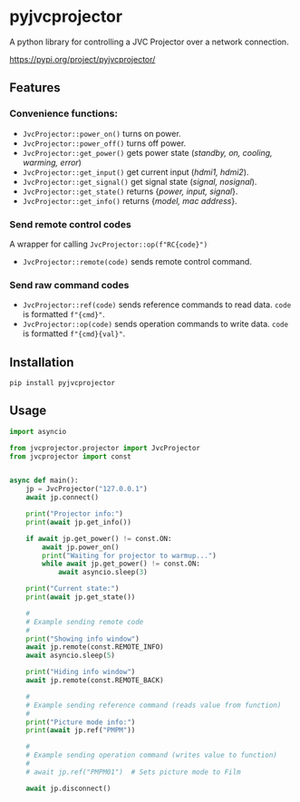 # pyjvcprojector

A python library for controlling a JVC Projector over a network connection.

https://pypi.org/project/pyjvcprojector/

## Features

### Convenience functions:
* `JvcProjector::power_on()` turns on power.
* `JvcProjector::power_off()` turns off power.
* `JvcProjector::get_power()` gets power state (_standby, on, cooling, warming, error_)
* `JvcProjector::get_input()` get current input (_hdmi1, hdmi2_).
* `JvcProjector::get_signal()` get signal state (_signal, nosignal_).
* `JvcProjector::get_state()` returns {_power, input, signal_}.
* `JvcProjector::get_info()` returns {_model, mac address_}.

### Send remote control codes
A wrapper for calling `JvcProjector::op(f"RC{code}")`
* `JvcProjector::remote(code)` sends remote control command.

### Send raw command codes
* `JvcProjector::ref(code)` sends reference commands to read data. `code` is formatted `f"{cmd}"`.
* `JvcProjector::op(code)` sends operation commands to write data. `code` is formatted `f"{cmd}{val}"`.

## Installation

```
pip install pyjvcprojector
```

## Usage

```python
import asyncio

from jvcprojector.projector import JvcProjector
from jvcprojector import const


async def main():
    jp = JvcProjector("127.0.0.1")
    await jp.connect()

    print("Projector info:")
    print(await jp.get_info())

    if await jp.get_power() != const.ON:
        await jp.power_on()
        print("Waiting for projector to warmup...")
        while await jp.get_power() != const.ON:
            await asyncio.sleep(3)

    print("Current state:")
    print(await jp.get_state())

    #
    # Example sending remote code
    #
    print("Showing info window")
    await jp.remote(const.REMOTE_INFO)
    await asyncio.sleep(5)

    print("Hiding info window")
    await jp.remote(const.REMOTE_BACK)

    #
    # Example sending reference command (reads value from function)
    #
    print("Picture mode info:")
    print(await jp.ref("PMPM"))

    #
    # Example sending operation command (writes value to function)
    #
    # await jp.ref("PMPM01")  # Sets picture mode to Film

    await jp.disconnect()
```
